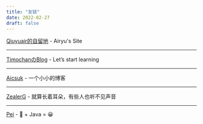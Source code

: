 ```yaml
---
title: "友链"
date: 2022-02-27
draft: false
---
```

<a href="https://qiuyuair.com" target="_balnk">Qiuyuair的自留地</a> - Airyu's Site

<hr>

<a href="https://www.timochan.cn/" target="_blank">TimochanのBlog</a> - Let’s start learning

<hr>

<a href="https://www.aicsuk.moe" target="_blank">Aicsuk</a> - 一个小小的博客

<hr>

<a href="https://blog.zealerg.top" target="_blank">ZealerG</a> - 就算长着耳朵，有些人也听不见声音

<hr>

<a href="https://blog.goku.top" target="_blank">Pei</a> - 🙁 + Java = 😀
